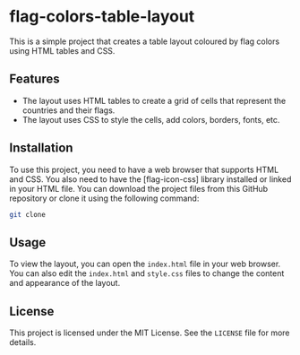 # flag-colors-table-layout

This is a simple project that creates a table layout coloured by flag colors using HTML tables and CSS.

## Features

- The layout uses HTML tables to create a grid of cells that represent the countries and their flags.
- The layout uses CSS to style the cells, add colors, borders, fonts, etc.

## Installation

To use this project, you need to have a web browser that supports HTML and CSS. You also need to have the [flag-icon-css] library installed or linked in your HTML file. You can download the project files from this GitHub repository or clone it using the following command:

```bash
git clone 
```

## Usage

To view the layout, you can open the `index.html` file in your web browser. You can also edit the `index.html` and `style.css` files to change the content and appearance of the layout.

## License

This project is licensed under the MIT License. See the `LICENSE` file for more details.
